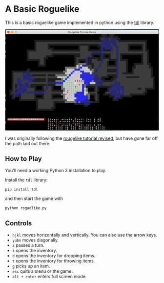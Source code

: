 # A Basic Roguelike

This is a basic roguelike game implemented in python using the [tdl](https://python-tdl.readthedocs.io/en/latest/) library.

![A Cleared Dungeon](img/dungeon.png)

I was originally following the [rougelike tutorial revised](http://rogueliketutorials.com/), but have gone far off the path laid out there.

## How to Play

You'll need a working Python 3 installation to play.

Install the `tdl` library:

```
pip install tdl
```

and then start the game with

```
python roguelike.py
```

## Controls

  - `hjkl` moves horizontally and vertically.  You can also use the arrow keys.
  - `yubn` moves diagonally.
  - `z` passes a turn.
  - `i` opens the inventory.
  - `d` opens the inventory for dropping items.
  - `t` opens the inventory for throwing items.
  - `g` picks up an item.
  - `esc` quits a menu or the game.
  - `alt + enter` enters full screen mode.
